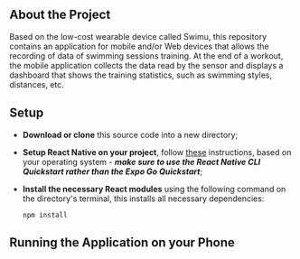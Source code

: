 ## About the Project
Based on the low-cost wearable device called Swimu, this repository contains an application for mobile and/or Web devices that allows the recording of data of swimming sessions training. At the end of a workout, the mobile application collects the data read by the sensor and displays a dashboard that shows the training statistics, such as swimming styles, distances, etc.

## Setup
- **Download or clone** this source code into a new directory;

- **Setup React Native on your project**, follow [these](https://reactnative.dev/docs/environment-setup) instructions, based on your operating system - ***make sure to use the React Native CLI Quickstart rather than the Expo Go Quickstart***;

- **Install the necessary React modules** using the following command on the directory's terminal, this installs all necessary dependencies:
  ```
  npm install
  ```

## Running the Application on your Phone


